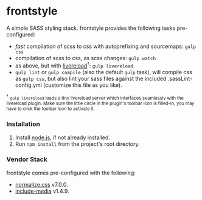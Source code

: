 # frontstyle
A simple SASS styling stack. frontstyle provides the following tasks pre-configured:

* _fast_ compilation of scss to css with autoprefixing and sourcemaps: `gulp css`
* compilation of scss to css, as scss changes: `gulp watch`
* as above, but with [livereload](http://livereload.com/)<sup>&#8224;</sup>: `gulp livereload`
* `gulp lint` or `gulp compile` (also the default `gulp` task), will compile css as `gulp css`, but also lint your sass files against the included .sassLint-config.yml (customize this file as you like).

<sup>&#8224;</sup> <small>`gulp livereload` loads a tiny livereload server which interfaces seamlessly with the livereload plugin. Make sure the little circle in the plugin's toolbar icon is filled-in, you may have to click the toolbar icon to activate it.</small>

### Installation ###

1. Install [node.js](https://nodejs.org/), if not already installed.
1. Run `npm install` from the project's root directory.

### Vendor Stack ###

frontstyle comes pre-configured with the following:

* [normalize.css](https://necolas.github.io/normalize.css/) v7.0.0.
* [include-media](http://include-media.com/) v1.4.9.
